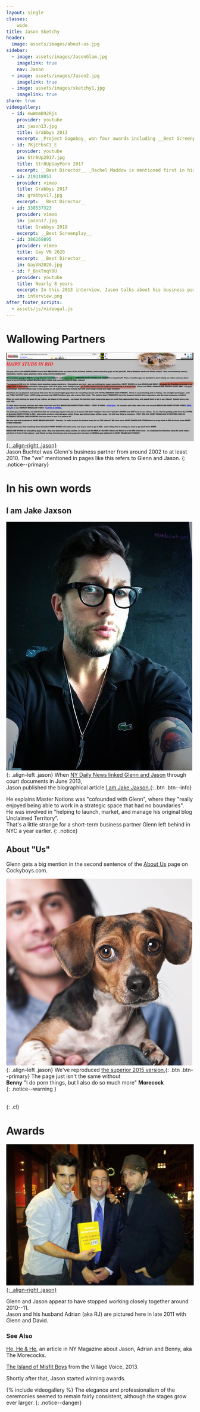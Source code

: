 ```yaml
---
layout: single
classes:
    wide
title: Jason Sketchy
header:
  image: assets/images/about-us.jpg
sidebar:
  - image: assets/images/JasonGlam.jpg
    imagelink: true
    nav: Jason
  - image: assets/images/Jason2.jpg
    imagelink: true
  - image: assets/images/sketchy1.jpg
    imagelink: true
share: true
videogallery:
  - id: ewWomB92Rjs
    provider: youtube
    im: jason13.jpg
    title: Grabbys 2013
    excerpt: _Project Gogoboy_ won four awards including __Best Screenplay__.
  - id: 7KjEFbsCI_E
    provider: youtube
    im: Str8Up2017.jpg
    title: Str8UpGayPorn 2017
    excerpt: __Best Director__ _Rachel Maddow is mentioned first in his acceptance speech. Glenn has been forgotten again_. 
  - id: 219318053
    provider: vimeo
    title: Grabbys 2017
    im: grabbys17.jpg
    excerpt: __Best Director__
  - id: 338537323
    provider: vimeo
    im: jason17.jpg
    title: Grabbys 2019
    excerpt: __Best Screenplay__    
  - id: 386269895
    provider: vimeo
    title: Gay VN 2020
    excerpt: __Best Director__
    im: GayVN2020.jpg
  - id: f_BskTnqY8U
    provider: youtube
    title: Nearly 8 years
    excerpt: In this 2013 interview, Jason talks about his business partner.
    im: interview.png
after_footer_scripts:
  - assets/js/videogal.js
---
```




# Wallowing Partners

[![Wallowing in Rio](assets/images/wallow.jpg){: .align-right .jason}](assets/images/wallow.jpg)  
Jason Buchtel was Glenn's business partner from around 2002 to at least 2010.
The "we" mentioned in pages like this
refers to Glenn and Jason.
{: .notice--primary}

# In his own words

## I am Jake Jaxson


![I am Jake Jaxson](assets/images/jj.jpg){: .align-left .jason} When [NY Daily News linked Glenn and Jason](https://www.nydailynews.com/news/national/greenwald-reporter-broke-nsa-story-lawyer-sued-porn-biz-article-1.1383448) through court documents in June 2013,  
Jason published the biographical article
[I am Jake Jaxson.](IamJJ.md){: .btn .btn--info}  

He explains Master Notions was "cofounded with Glenn", where 
they "really enjoyed being able to work in a strategic space that had no boundaries".  
He was involved in "helping to launch, market, and manage his original blog Unclaimed Territory".  
That's a little strange for a short-term business partner Glenn left behind in NYC a year earlier.
{: .notice}


## About "Us"

Glenn gets a big mention in the second sentence of the
[About Us](https://cockyboys.com/pages.php?id=meet-the-morecocks) page on Cockyboys.com.


![Benny Morecock](assets/images/bioBMC.jpg){: .align-left  .jason}
We've reproduced [the superior 2015 version.](morecocks/web.archive.org/web/20151128034652if_/https:/cockyboys.com/pages-meet-the-morecocks.html){: .btn .btn--primary}
The page just isn't the same without   
**Benny** "I do porn things, but I also do so much more" **Morecock**  
{: .notice--warning }  



<br>
{: .cl}

Awards
=========

[![Adrian, Glenn and Jason](assets/images/sketchy2.jpg){: .align-right .jason}](assets/images/sketchy2.jpg)

Glenn and Jason appear to have stopped working closely together around 2010--11.  
Jason and his husband Adrian (aka RJ) are pictured here in late 2011 with Glenn and David. 

### See Also

[He, He & He](https://nymag.com/news/features/sex/2012/benny-morecock-throuple/), an article in NY Magazine about Jason, Adrian and Benny, aka The Morecocks.

[The Island of Misfit Boys](http://digitalissue.villagevoice.com/publication/?m=6001&i=184713&p=8&ver=html5) from the Village Voice, 2013.


Shortly after that, Jason started winning awards.



{% include videogallery %}
The elegance and professionalism of the ceremonies seemed to remain fairly consistent,
although the stages grow ever larger.
{: .notice--danger}








<!-- <script src="/assets/js/videogal.js" defer>  </script>  -->
